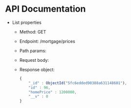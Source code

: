 # API Documentation

*  List properties
   *  Method: GET
   *  Endpoint: /mortgage/prices
   *  Path params:
   
   *  Request body:
   
   *  Response object:
      ```javascript
      {
          "_id" : ObjectId("5fc6edded90388a631148601"),
          "id" : 96,
          "homePrice" : 1200000,
          "__v" : 0
      }
      ```






